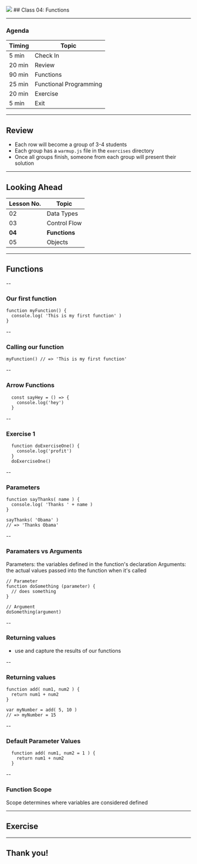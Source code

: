 

<img src="https://upload.wikimedia.org/wikipedia/commons/9/99/Unofficial_JavaScript_logo_2.svg" style="max-width: 100px; border: none; box-shadow: none" />
## Class 04: Functions

---
### Agenda
| Timing | Topic                                    |
| ------ | ---------------------------------------- |
| 5  min | Check In                                 |
| 20 min | Review                                   |
| 90 min | Functions                                |
| 25 min | Functional Programming                   |
| 20 min | Exercise                                 |
| 5  min | Exit                                     |

---
## Review
- Each row will become a group of 3-4 students
- Each group has a `warmup.js` file in the `exercises` directory
- Once all groups finish, someone from each group will present their solution

---
## Looking Ahead

| Lesson No. | Topic             |
| ---------- | -------           |
|     02     |   Data Types      |
|     03     |   Control Flow    |
|     **04**     |   **Functions**       |
|     05     |   Objects         |

---
## Functions

--
### Our first function
```
function myFunction() {
  console.log( 'This is my first function' )
}
```

--
### Calling our function
```
myFunction() // => 'This is my first function'
```

--
### Arrow Functions
```
  const sayHey = () => {
    console.log('hey')
  }
```

--
### Exercise 1
```
  function doExerciseOne() {
    console.log('profit')
  }
  doExerciseOne()
```

--
### Parameters
```
function sayThanks( name ) {
  console.log( 'Thanks ' + name )
}

sayThanks( 'Obama' )
// => 'Thanks Obama'
```

--
### Paramaters vs Arguments
Parameters: the variables defined in the function's declaration
Arguments: the actual values passed into the function when it's called
```
// Parameter
function doSomething (parameter) {
  // does something
}

// Argument
doSomething(argument)
```

--
### Returning values
- use and capture the results of our functions

--
### Returning values
```
function add( num1, num2 ) {
  return num1 + num2
}

var myNumber = add( 5, 10 )
// => myNumber = 15
```

--
### Default Parameter Values
```
  function add( num1, num2 = 1 ) {
    return num1 + num2
  }
```

--
### Function Scope
Scope determines where variables are considered defined

---
## Exercise

---
## Thank you!
